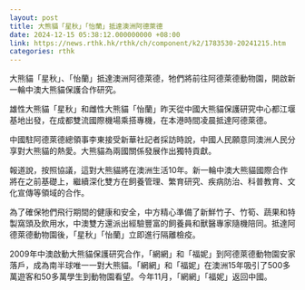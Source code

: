 ```yaml
---
layout: post
title: 大熊貓「星秋」「怡蘭」抵達澳洲阿德萊德
date: 2024-12-15 05:38:12.000000000 +08:00
link: https://news.rthk.hk/rthk/ch/component/k2/1783530-20241215.htm
categories: rthk
---
```


大熊貓「星秋」、「怡蘭」抵達澳洲阿德萊德，牠們將前往阿德萊德動物園，開啟新一輪中澳大熊貓保護合作研究。

雄性大熊貓「星秋」和雌性大熊貓「怡蘭」昨天從中國大熊貓保護研究中心都江堰基地出發，在成都雙流國際機場乘搭專機，在本港時間凌晨抵達阿德萊德。

中國駐阿德萊德總領事李東接受新華社記者採訪時說，中國人民願意同澳洲人民分享對大熊貓的熱愛。大熊貓為兩國關係發展作出獨特貢獻。

報道說，按照協議，這對大熊貓將在澳洲生活10年。新一輪中澳大熊貓國際合作將在之前基礎上，繼續深化雙方在飼養管理、繁育研究、疾病防治、科普教育、文化宣傳等領域的合作。

為了確保牠們飛行期間的健康和安全，中方精心準備了新鮮竹子、竹筍、蔬果和特製窩頭及飲用水，中澳雙方還派出經驗豐富的飼養員和獸醫專家隨機陪同。抵達阿德萊德動物園後，「星秋」「怡蘭」立即進行隔離檢疫。

2009年中澳啟動大熊貓保護研究合作，「網網」和「福妮」到阿德萊德動物園安家落戶，成為南半球唯一一對大熊貓。「網網」和「福妮」在澳洲15年吸引了500多萬遊客和50多萬學生到動物園看望。今年11月，「網網」「福妮」返回中國。
